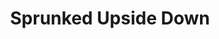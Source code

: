 ---
slug: sprunked-upside-down
title: Sprunked Upside Down
description: "Sprunked Upside Down is an exciting online game. Play for free directly in your browser!"
icon: /images/new_mods/Sprunked Upside Down.png
url: https://wowtbc.net/sprunkin/Sprunked-upside/index.html
previewImage: /images/new_mods/Sprunked Upside Down.png
type: new mods

# SEO配置
seo:
  title: "Sprunked Upside Down - Play Free Online Game | Fun Browser Games"
  description: "Sprunked Upside Down - Play this fun online game for free in your browser. No download required!"
  ogImage: "/images/new_mods/Sprunked Upside Down.png"
  keywords: "sprunked-upside-down, online game, browser game, free game, new mods game, play online"

videoUrls:
  - https://www.youtube.com/embed/example1
  - https://www.youtube.com/embed/example2

whyPlay:
  title: "Why Play Sprunked Upside Down?"
  items:
    - "Immersive Gameplay: Sprunked Upside Down offers an engaging and immersive gaming experience that will keep you entertained for hours"
    - "Challenging Levels: Test your skills with increasingly difficult challenges and obstacles"
    - "Beautiful Graphics: Enjoy stunning visuals and smooth animations that bring the game world to life"
    - "Regular Updates: New content and features are added regularly to keep the game fresh and exciting"
    - "Free to Play: Experience all the fun without spending a penny"
    - "Community Features: Connect with other players, share strategies, and compete for high scores"
    - "Cross-Platform: Play on any device with a web browser, no downloads required"

features:
  title: "Key Features of Sprunked Upside Down"
  image: "/images/new_mods/Sprunked Upside Down.png"
  items:
    - "Intuitive Controls: Easy to learn controls make Sprunked Upside Down accessible for players of all skill levels"
    - "Multiple Game Modes: Enjoy various gameplay options that provide different challenges and experiences"
    - "Character Customization: Personalize your gaming experience with unique characters and items"
    - "Achievement System: Complete special tasks to earn rewards and recognition"
    - "Leaderboards: Compete with players worldwide and see who can achieve the highest scores"

characteristics:
  title: "Game Characteristics"
  image: "/images/new_mods/Sprunked Upside Down.png"
  items:
    - "Genre: New mods game with elements of strategy and skill"
    - "Difficulty: Suitable for both casual gamers and those seeking a challenge"
    - "Play Time: Quick sessions or extended gameplay, depending on your preference"
    - "Art Style: Vibrant and engaging visuals that enhance the gaming experience"
    - "Sound Design: Immersive audio that complements the gameplay perfectly"

info: "Sprunked Upside Down is an exciting online game that offers players a unique and engaging gaming experience. With its intuitive controls, stunning visuals, and challenging gameplay, Sprunked Upside Down provides hours of entertainment for players of all ages and skill levels. Whether you're looking for a quick gaming session during a break or an extended play session, Sprunked Upside Down delivers an immersive experience that will keep you coming back for more. The game features multiple levels of increasing difficulty, ensuring that players are constantly challenged as they progress. With regular updates adding new content and features, Sprunked Upside Down remains fresh and exciting, providing endless entertainment options for its growing community of players."

howToPlayIntro: "Welcome to Sprunked Upside Down! This guide will walk you through the basics and help you master the game. Whether you're a beginner or looking to improve your skills, these tips and instructions will enhance your gaming experience."

howToPlaySteps:
  - title: "Getting Started"
    description: "Begin your Sprunked Upside Down adventure by familiarizing yourself with the controls. Use your keyboard or mouse to navigate through the game interface. The tutorial will guide you through the basic mechanics and help you understand the objectives."
  - title: "Understanding the Objectives"
    description: "In Sprunked Upside Down, your main goal is to progress through levels by completing specific objectives. Each level presents unique challenges that require different strategies and approaches."
  - title: "Mastering the Controls"
    description: "Practice using the controls to improve your precision and reaction time. Sprunked Upside Down requires quick reflexes and strategic thinking to overcome obstacles and defeat opponents."
  - title: "Utilizing Power-ups"
    description: "Collect power-ups throughout the game to enhance your abilities and overcome difficult challenges. Each power-up offers unique advantages that can be crucial for success."
  - title: "Developing Strategies"
    description: "As you progress in Sprunked Upside Down, develop effective strategies for different scenarios. Analyze patterns, anticipate challenges, and adapt your approach to maximize your performance."

faq:
  title: "Frequently Asked Questions about Sprunked Upside Down"
  items:
    - question: "Is Sprunked Upside Down free to play?"
      answer: "Yes, Sprunked Upside Down is completely free to play directly in your web browser. No downloads or purchases are required to enjoy the full game experience."
    - question: "Can I play Sprunked Upside Down on mobile devices?"
      answer: "Yes, Sprunked Upside Down is optimized for both desktop and mobile play. You can enjoy the game on any device with a web browser and internet connection."
    - question: "Are there any in-game purchases?"
      answer: "While Sprunked Upside Down is free to play, there may be optional in-game purchases available for cosmetic items or additional features that don't affect core gameplay."
    - question: "How often is Sprunked Upside Down updated?"
      answer: "The developers regularly update Sprunked Upside Down with new content, features, and improvements based on player feedback and game performance."
    - question: "Can I play Sprunked Upside Down offline?"
      answer: "Currently, Sprunked Upside Down requires an internet connection to play as it's a browser-based online game."
    - question: "Is Sprunked Upside Down suitable for children?"
      answer: "Yes, Sprunked Upside Down is designed to be family-friendly and suitable for players of all ages."
    - question: "How do I report bugs or issues?"
      answer: "If you encounter any problems while playing Sprunked Upside Down, you can report them through the game's support page or contact the developers directly through their website."
    - question: "Still Have Questions?"
      answer: "If you have additional questions about Sprunked Upside Down that aren't covered in this FAQ, please visit our support center or contact our customer service team for assistance."
---